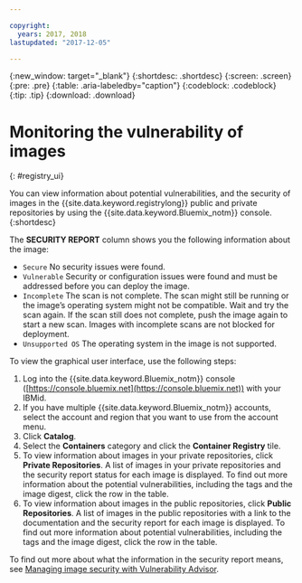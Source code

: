 ```yaml
---

copyright:
  years: 2017, 2018
lastupdated: "2017-12-05"

---
```


{:new_window: target="_blank"}
{:shortdesc: .shortdesc}
{:screen: .screen}
{:pre: .pre}
{:table: .aria-labeledby="caption"}
{:codeblock: .codeblock}
{:tip: .tip}
{:download: .download}


# Monitoring the vulnerability of images
{: #registry_ui}

You can view information about potential vulnerabilities, and the security of images in the {{site.data.keyword.registrylong}} public and private repositories by using the {{site.data.keyword.Bluemix_notm}} console.
{:shortdesc}

The **SECURITY REPORT** column shows you the following information about the image:
-   `Secure` No security issues were found.
-   `Vulnerable` Security or configuration issues were found and must be addressed before you can deploy the image.
-   `Incomplete` The scan is not complete. The scan might still be running or the image’s operating system might not be compatible. Wait and try the scan again. If the scan still does not complete, push the image again to start a new scan. Images with incomplete scans are not blocked for deployment.
-   `Unsupported OS` The operating system in the image is not supported.

To view the graphical user interface, use the following steps:

1.  Log into the {{site.data.keyword.Bluemix_notm}} console ([https://console.bluemix.net](https://console.bluemix.net)) with your IBMid.
2.  If you have multiple {{site.data.keyword.Bluemix_notm}} accounts, select the account and region that you want to use from the account menu.
3.  Click **Catalog**.
4.  Select the **Containers** category and click the **Container Registry** tile.
5.  To view information about images in your private repositories, click **Private Repositories**. A list of images in your private repositories and the security report status for each image is displayed. To find out more information about the potential vulnerabilities, including the tags and the image digest, click the row in the table.
6.  To view information about images in the public repositories, click **Public Repositories**. A list of images in the public repositories with a link to the documentation and the security report for each image is displayed. To find out more information about potential vulnerabilities, including the tags and the image digest, click the row in the table.

To find out more about what the information in the security report means, see [Managing image security with Vulnerability Advisor](../va/va_index.html).
